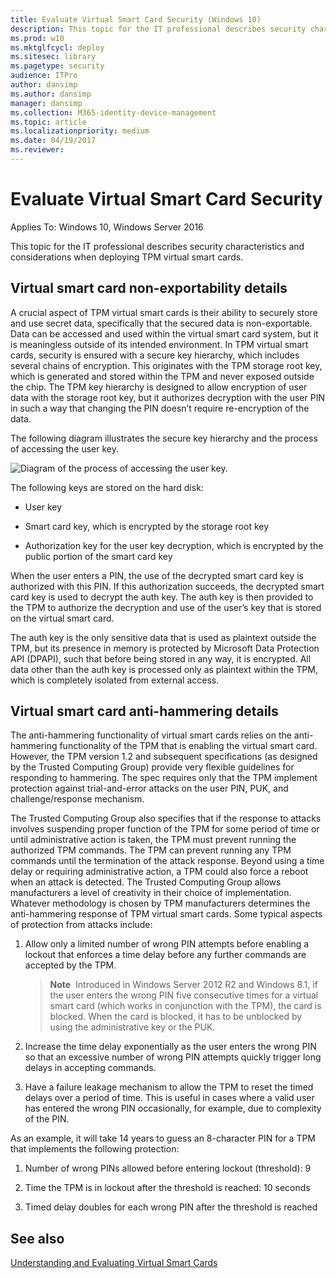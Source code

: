 ```yaml
---
title: Evaluate Virtual Smart Card Security (Windows 10)
description: This topic for the IT professional describes security characteristics and considerations when deploying TPM virtual smart cards.
ms.prod: w10
ms.mktglfcycl: deploy
ms.sitesec: library
ms.pagetype: security
audience: ITPro
author: dansimp
ms.author: dansimp
manager: dansimp
ms.collection: M365-identity-device-management
ms.topic: article
ms.localizationpriority: medium
ms.date: 04/19/2017
ms.reviewer: 
---
```


# Evaluate Virtual Smart Card Security

Applies To: Windows 10, Windows Server 2016

This topic for the IT professional describes security characteristics and considerations when deploying TPM virtual smart cards.

## Virtual smart card non-exportability details

A crucial aspect of TPM virtual smart cards is their ability to securely store and use secret data, specifically that the secured data is non-exportable. Data can be accessed and used within the virtual smart card system, but it is meaningless outside of its intended environment. In TPM virtual smart cards, security is ensured with a secure key hierarchy, which includes several chains of encryption. This originates with the TPM storage root key, which is generated and stored within the TPM and never exposed outside the chip. The TPM key hierarchy is designed to allow encryption of user data with the storage root key, but it authorizes decryption with the user PIN in such a way that changing the PIN doesn’t require re-encryption of the data.

The following diagram illustrates the secure key hierarchy and the process of accessing the user key.

![Diagram of the process of accessing the user key.](images/vsc-process-of-accessing-user-key.png)

The following keys are stored on the hard disk:

-   User key

-   Smart card key, which is encrypted by the storage root key

-   Authorization key for the user key decryption, which is encrypted by the public portion of the smart card key

When the user enters a PIN, the use of the decrypted smart card key is authorized with this PIN. If this authorization succeeds, the decrypted smart card key is used to decrypt the auth key. The auth key is then provided to the TPM to authorize the decryption and use of the user’s key that is stored on the virtual smart card.

The auth key is the only sensitive data that is used as plaintext outside the TPM, but its presence in memory is protected by Microsoft Data Protection API (DPAPI), such that before being stored in any way, it is encrypted. All data other than the auth key is processed only as plaintext within the TPM, which is completely isolated from external access.

## Virtual smart card anti-hammering details

The anti-hammering functionality of virtual smart cards relies on the anti-hammering functionality of the TPM that is enabling the virtual smart card. However, the TPM version 1.2 and subsequent specifications (as designed by the Trusted Computing Group) provide very flexible guidelines for responding to hammering. The spec requires only that the TPM implement protection against trial-and-error attacks on the user PIN, PUK, and challenge/response mechanism.

The Trusted Computing Group also specifies that if the response to attacks involves suspending proper function of the TPM for some period of time or until administrative action is taken, the TPM must prevent running the authorized TPM commands. The TPM can prevent running any TPM commands until the termination of the attack response. Beyond using a time delay or requiring administrative action, a TPM could also force a reboot when an attack is detected. The Trusted Computing Group allows manufacturers a level of creativity in their choice of implementation. Whatever methodology is chosen by TPM manufacturers determines the anti-hammering response of TPM virtual smart cards. Some typical aspects of protection from attacks include:

1.  Allow only a limited number of wrong PIN attempts before enabling a lockout that enforces a time delay before any further commands are accepted by the TPM.

    > **Note**&nbsp;&nbsp;Introduced in Windows Server 2012 R2 and Windows 8.1, if the user enters the wrong PIN five consecutive times for a virtual smart card (which works in conjunction with the TPM), the card is blocked. When the card is blocked, it has to be unblocked by using the administrative key or the PUK.

1.  Increase the time delay exponentially as the user enters the wrong PIN so that an excessive number of wrong PIN attempts quickly trigger long delays in accepting commands.

2.  Have a failure leakage mechanism to allow the TPM to reset the timed delays over a period of time. This is useful in cases where a valid user has entered the wrong PIN occasionally, for example, due to complexity of the PIN.

As an example, it will take 14 years to guess an 8-character PIN for a TPM that implements the following protection:

1.  Number of wrong PINs allowed before entering lockout (threshold): 9

2.  Time the TPM is in lockout after the threshold is reached: 10 seconds

3.  Timed delay doubles for each wrong PIN after the threshold is reached

## See also

[Understanding and Evaluating Virtual Smart Cards](virtual-smart-card-understanding-and-evaluating.md)
